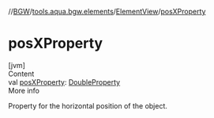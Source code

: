 //[BGW](../../../index.md)/[tools.aqua.bgw.elements](../index.md)/[ElementView](index.md)/[posXProperty](pos-x-property.md)



# posXProperty  
[jvm]  
Content  
val [posXProperty](pos-x-property.md): [DoubleProperty](../../tools.aqua.bgw.observable/-double-property/index.md)  
More info  


Property for the horizontal position of the object.

  



